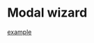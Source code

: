 # Modal wizard

[example](https://github.com/cmichaelgraham/aurelia-typescript/tree/master/pwkad-aurelia-samples)


